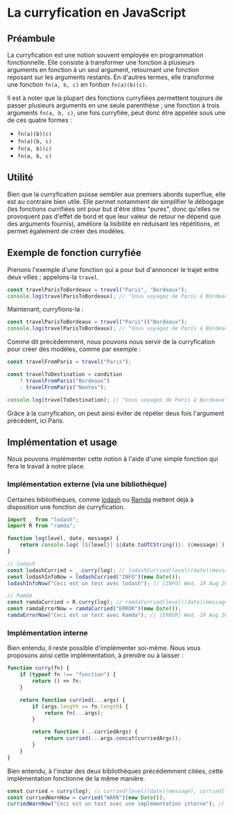 # La curryfication en JavaScript
## Préambule

La curryfication est une notion souvent employée en programmation fonctionnelle. Elle consiste à transformer une fonction à plusieurs arguments en fonction à un seul argument, retournant une fonction reposant sur les arguments restants.
En d'autres termes, elle transforme une fonction `fn(a, b, c)` en fontion `fn(a)(b)(c)`.

Il est à noter que la plupart des fonctions curryfiées permettent toujours de passer plusieurs arguments en une seule parenthèse ; une fonction à trois arguments `fn(a, b, c)`, une fois curryfiée, peut donc être appelée sous une de ces quatre formes :
- `fn(a)(b)(c)`
- `fn(a)(b, c)`
- `fn(a, b)(c)`
- `fn(a, b, c)`

## Utilité
Bien que la curryfication puisse sembler aux premiers abords superflue, elle est au contraire bien utile. Elle permet notamment de simplifier le débogage (les fonctions currifiées ont pour but d'être dites "pures", donc qu'elles ne provoquent pas d'effet de bord et que leur valeur de retour ne dépend que des arguments fournis), améliore la lisibilité en réduisant les répétitions, et permet également de créer des modèles.

## Exemple de fonction curryfiée
Prenons l'exemple d'une fonction qui a pour but d'annoncer le trajet entre deux villes ; appelons-la `travel`.
```js
const travelParisToBordeaux = travel("Paris", "Bordeaux");
console.log(travelParisToBordeaux); // "Vous voyagez de Paris à Bordeaux"
```
Maintenant, curryfions-la :
```js
const travelParisToBordeaux = travel("Paris")("Bordeaux");
console.log(travelParisToBordeaux); // "Vous voyagez de Paris à Bordeaux"
```
Comme dit précédemment, nous pouvons nous servir de la curryfication pour créer des modèles, comme par exemple :
```js
const travelFromParis = travel("Paris");

const travelToDestination = condition
    ? travelFromParis("Bordeaux")
    : travelFromParis("Nantes");

console.log(travelToDestination); // "Vous voyagez de Paris à Bordeaux", ou "Vous voyagez de Paris à Nantes".
```
Grâce à la curryfication, on peut ainsi éviter de répéter deux fois l'argument précédent, ici Paris.

## Implémentation et usage
Nous pouvons implémenter cette notion à l'aide d'une simple fonction qui fera le travail à notre place.
### Implémentation externe (via une bibliothèque)
Certaines bibliothèques, comme [lodash](https://lodash.com) ou [Ramda](https://ramdajs.com/) mettent déjà à disposition une fonction de curryfication.
```js
import _ from "lodash";
import R from "ramda";

function log(level, date, message) {
    return console.log(`[${level}] ${date.toUTCString()}: ${message}`);
}

// lodash
const lodashCurried = _.curry(log); // lodashCurried(level)(date)(message), lodashCurried(level)(date, message), lodashCurried(level, date)(message), lodashCurried(level, date, message)
const lodashInfoNow = lodashCurried("INFO")(new Date());
lodashInfoNow("Ceci est un test avec lodash"); // [INFO] Wed, 19 Aug 2020 16:58:01 GMT: Ceci est un test avec lodash

// Ramda
const ramdaCurried = R.curry(log); // ramdaCurried(level)(date)(message), ramdaCurried(level)(date, message), ramdaCurried(level, date)(message), ramdaCurried(level, date, message)
const ramdaErrorNow = ramdaCurried("ERROR")(new Date());
ramdaErrorNow("Ceci est un test avec Ramda"); // [ERROR] Wed, 19 Aug 2020 16:58:01 GMT: Ceci est un test avec Ramda
```

### Implémentation interne
Bien entendu, il reste possible d'implémenter soi-même. Nous vous proposons ainsi cette implémentation, à prendre ou à laisser :
```js
function curry(fn) {
	if (typeof fn !== "function") {
		return () => fn;
	}

	return function curried(...args) {
		if (args.length >= fn.length) {
			return fn(...args);
		}

		return function (...curriedArgs) {
			return curried(...args.concat(curriedArgs));
		}
	}
}
```
Bien entendu, à l'instar des deux bibliothèques précédemment citées, cette implémentation fonctionne de la même manière.
```js
const curried = curry(log); // curried(level)(date)(message), curried(level)(date, message), curried(level, date)(message), curried(level, date, message)
const curriedWarnNow = curried("WARN")(new Date());
curriedWarnNow("Ceci est un test avec une implémentation interne"); // [WARN] Wed, 19 Aug 2020 16:58:01 GMT: Ceci est un test avec une implémentation interne
```

